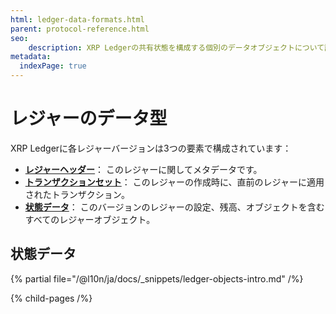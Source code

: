 ```yaml
---
html: ledger-data-formats.html
parent: protocol-reference.html
seo:
    description: XRP Ledgerの共有状態を構成する個別のデータオブジェクトについて説明します。
metadata:
  indexPage: true
---
```

# レジャーのデータ型

XRP Ledgerに各レジャーバージョンは3つの要素で構成されています：

* **[レジャーヘッダー](ledger-header.md)**： このレジャーに関してメタデータです。
* **[トランザクションセット](../transactions/index.md)**： このレジャーの作成時に、直前のレジャーに適用されたトランザクション。
* **[状態データ](ledger-entry-types/index.md)**： このバージョンのレジャーの設定、残高、オブジェクトを含むすべてのレジャーオブジェクト。


## 状態データ

{% partial file="/@l10n/ja/docs/_snippets/ledger-objects-intro.md" /%}

{% child-pages /%}
